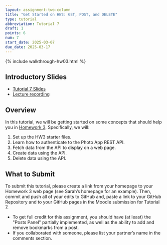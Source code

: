 ```yaml
---
layout: assignment-two-column
title: "Get Started on HW3: GET, POST, and DELETE"
type: tutorial
abbreviation: Tutorial 7
draft: 1
points: 6
num: 7
start_date: 2025-03-07
due_date: 2025-03-17
---
```


{% include walkthrough-hw03.html %}

## Introductory Slides
* <a href="https://docs.google.com/presentation/d/1txLx35U4GMYCBqsefAcUKj-72vecU8xl/edit?usp=sharing&ouid=113376576186080604800&rtpof=true&sd=true" target="_blank">Tutorial 7 Slides</a>
* <a href="https://drive.google.com/file/d/1JxSLmUWhC9tVZO8V6N3iitz5zoAiMouT/view?usp=drive_link" target="_blank">Lecture recording</a>


## Overview
In this tutorial, we will be getting started on some concepts that should help you in [Homework 3](hw03). Specifically, we will:

1. Set up the HW3 starter files.
1. Learn how to authenticate to the Photo App REST API.
2. Fetch data from the API to display on a web page.
3. Create data using the API.
4. Delete data using the API.


## What to Submit
To submit this tutorial, please create a link from your homepage to your Homework 3 web page (see Sarah’s homepage for an example). Then, commit and push all of your edits to GitHub and, paste a link to your GitHub Repository and to your GitHub pages in the Moodle submission for Tutorial 7.

* To get full credit for this assignment, you should have (at least) the "Posts Panel" partially implemented, as well as the ability to add and remove bookmarks from a post. 
* If you collaborated with someone, please list your partner’s name in the comments section.